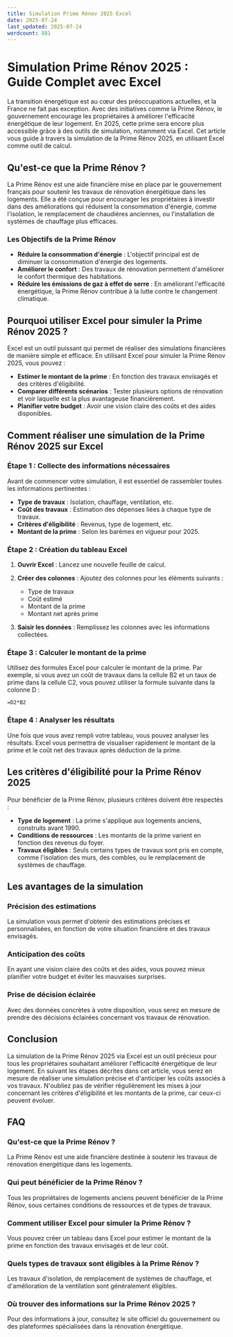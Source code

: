 ```yaml
---
title: Simulation Prime Rénov 2025 Excel
date: 2025-07-24
last_updated: 2025-07-24
wordcount: 881
---
```


# Simulation Prime Rénov 2025 : Guide Complet avec Excel

La transition énergétique est au cœur des préoccupations actuelles, et la France ne fait pas exception. Avec des initiatives comme la Prime Rénov, le gouvernement encourage les propriétaires à améliorer l'efficacité énergétique de leur logement. En 2025, cette prime sera encore plus accessible grâce à des outils de simulation, notamment via Excel. Cet article vous guide à travers la simulation de la Prime Rénov 2025, en utilisant Excel comme outil de calcul.

## Qu'est-ce que la Prime Rénov ?

La Prime Rénov est une aide financière mise en place par le gouvernement français pour soutenir les travaux de rénovation énergétique dans les logements. Elle a été conçue pour encourager les propriétaires à investir dans des améliorations qui réduisent la consommation d'énergie, comme l'isolation, le remplacement de chaudières anciennes, ou l'installation de systèmes de chauffage plus efficaces.

### Les Objectifs de la Prime Rénov

- **Réduire la consommation d'énergie** : L'objectif principal est de diminuer la consommation d'énergie des logements.
- **Améliorer le confort** : Des travaux de rénovation permettent d'améliorer le confort thermique des habitations.
- **Réduire les émissions de gaz à effet de serre** : En améliorant l'efficacité énergétique, la Prime Rénov contribue à la lutte contre le changement climatique.

## Pourquoi utiliser Excel pour simuler la Prime Rénov 2025 ?

Excel est un outil puissant qui permet de réaliser des simulations financières de manière simple et efficace. En utilisant Excel pour simuler la Prime Rénov 2025, vous pouvez :

- **Estimer le montant de la prime** : En fonction des travaux envisagés et des critères d'éligibilité.
- **Comparer différents scénarios** : Tester plusieurs options de rénovation et voir laquelle est la plus avantageuse financièrement.
- **Planifier votre budget** : Avoir une vision claire des coûts et des aides disponibles.

## Comment réaliser une simulation de la Prime Rénov 2025 sur Excel

### Étape 1 : Collecte des informations nécessaires

Avant de commencer votre simulation, il est essentiel de rassembler toutes les informations pertinentes :

- **Type de travaux** : Isolation, chauffage, ventilation, etc.
- **Coût des travaux** : Estimation des dépenses liées à chaque type de travaux.
- **Critères d'éligibilité** : Revenus, type de logement, etc.
- **Montant de la prime** : Selon les barèmes en vigueur pour 2025.

### Étape 2 : Création du tableau Excel

1. **Ouvrir Excel** : Lancez une nouvelle feuille de calcul.
2. **Créer des colonnes** : Ajoutez des colonnes pour les éléments suivants :
   - Type de travaux
   - Coût estimé
   - Montant de la prime
   - Montant net après prime

3. **Saisir les données** : Remplissez les colonnes avec les informations collectées.

### Étape 3 : Calculer le montant de la prime

Utilisez des formules Excel pour calculer le montant de la prime. Par exemple, si vous avez un coût de travaux dans la cellule B2 et un taux de prime dans la cellule C2, vous pouvez utiliser la formule suivante dans la colonne D :

```excel
=D2*B2
```

### Étape 4 : Analyser les résultats

Une fois que vous avez rempli votre tableau, vous pouvez analyser les résultats. Excel vous permettra de visualiser rapidement le montant de la prime et le coût net des travaux après déduction de la prime.

## Les critères d'éligibilité pour la Prime Rénov 2025

Pour bénéficier de la Prime Rénov, plusieurs critères doivent être respectés :

- **Type de logement** : La prime s'applique aux logements anciens, construits avant 1990.
- **Conditions de ressources** : Les montants de la prime varient en fonction des revenus du foyer.
- **Travaux éligibles** : Seuls certains types de travaux sont pris en compte, comme l'isolation des murs, des combles, ou le remplacement de systèmes de chauffage.

## Les avantages de la simulation

### Précision des estimations

La simulation vous permet d'obtenir des estimations précises et personnalisées, en fonction de votre situation financière et des travaux envisagés.

### Anticipation des coûts

En ayant une vision claire des coûts et des aides, vous pouvez mieux planifier votre budget et éviter les mauvaises surprises.

### Prise de décision éclairée

Avec des données concrètes à votre disposition, vous serez en mesure de prendre des décisions éclairées concernant vos travaux de rénovation.

## Conclusion

La simulation de la Prime Rénov 2025 via Excel est un outil précieux pour tous les propriétaires souhaitant améliorer l'efficacité énergétique de leur logement. En suivant les étapes décrites dans cet article, vous serez en mesure de réaliser une simulation précise et d'anticiper les coûts associés à vos travaux. N'oubliez pas de vérifier régulièrement les mises à jour concernant les critères d'éligibilité et les montants de la prime, car ceux-ci peuvent évoluer.

## FAQ

### Qu'est-ce que la Prime Rénov ?

La Prime Rénov est une aide financière destinée à soutenir les travaux de rénovation énergétique dans les logements.

### Qui peut bénéficier de la Prime Rénov ?

Tous les propriétaires de logements anciens peuvent bénéficier de la Prime Rénov, sous certaines conditions de ressources et de types de travaux.

### Comment utiliser Excel pour simuler la Prime Rénov ?

Vous pouvez créer un tableau dans Excel pour estimer le montant de la prime en fonction des travaux envisagés et de leur coût.

### Quels types de travaux sont éligibles à la Prime Rénov ?

Les travaux d'isolation, de remplacement de systèmes de chauffage, et d'amélioration de la ventilation sont généralement éligibles.

### Où trouver des informations sur la Prime Rénov 2025 ?

Pour des informations à jour, consultez le site officiel du gouvernement ou des plateformes spécialisées dans la rénovation énergétique.